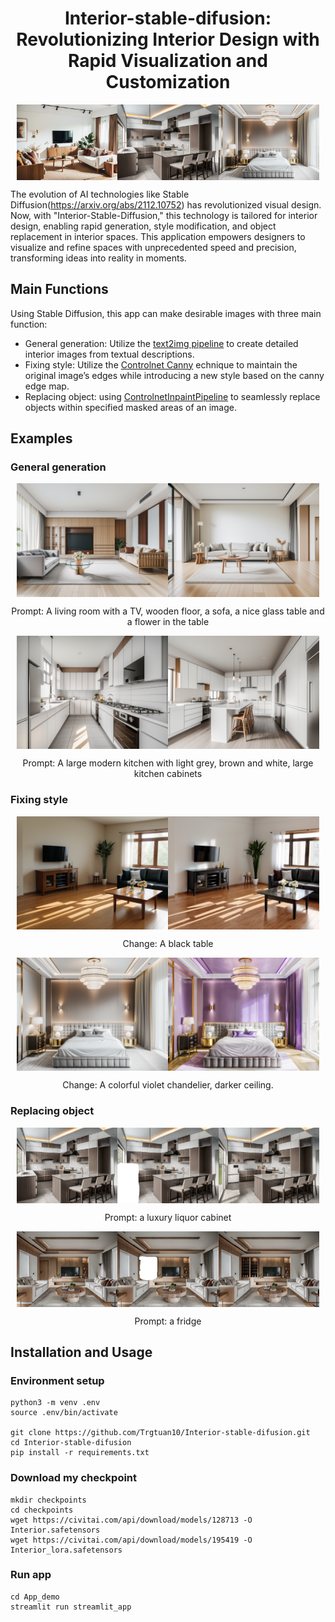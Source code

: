 <div align="center">
<h1> Interior-stable-difusion: Revolutionizing Interior Design with Rapid Visualization and Customization
</div>

<div style="display: flex; justify-content: center; flex-wrap: nowrap; overflow-x: auto;">
  <img src="assets/gr1.png" style="flex: 0 0 auto; width: 32%;">
  <img src="assets/inp1.png" style="flex: 0 0 auto; width: 32%;">
  <img src="assets/con3.png" style="flex: 0 0 auto; width: 32%;">
</div>

The evolution of AI technologies like Stable Diffusion(https://arxiv.org/abs/2112.10752) has revolutionized visual design. Now, with "Interior-Stable-Diffusion," this technology is tailored for interior design, enabling rapid generation, style modification, and object replacement in interior spaces. This application empowers designers to visualize and refine spaces with unprecedented speed and precision, transforming ideas into reality in moments.

## Main Functions
Using Stable Diffusion, this app can make desirable images with three main function: 
- General generation: Utilize the [text2img pipeline](https://huggingface.co/docs/diffusers/en/api/pipelines/stable_diffusion/text2img) to create detailed interior images from textual descriptions.
- Fixing style: Utilize the [Controlnet Canny](https://huggingface.co/lllyasviel/sd-controlnet-canny) echnique to maintain the original image’s edges while introducing a new style based on the canny edge map.
- Replacing object: using [ControlnetInpaintPipeline](https://huggingface.co/docs/diffusers/en/api/pipelines/controlnet#diffusers.StableDiffusionControlNetInpaintPipeline) to seamlessly replace objects within specified masked areas of an image.
## Examples
### General generation
<div style="display: flex; justify-content: center; flex-wrap: nowrap; overflow-x: auto;">
  <img src="assets/prompt1.png" style="flex: 0 0 auto; width: 48%;">
  <img src="assets/prompt2.png" style="flex: 0 0 auto; width: 48%;">
</div>
<p align="center">Prompt: A living room with a TV, wooden floor, a sofa, a nice glass table and a flower in the table</p>
<div style="display: flex; justify-content: center; flex-wrap: nowrap; overflow-x: auto;">
  <img src="assets/prompt3.png" style="flex: 0 0 auto; width: 48%;">
  <img src="assets/prompt4.png" style="flex: 0 0 auto; width: 48%;">
</div>
<p align="center">Prompt: A large modern kitchen with light grey, brown and white, large kitchen cabinets</p>


### Fixing style
<div style="display: flex; justify-content: center; flex-wrap: nowrap; overflow-x: auto;">
  <img src="assets/con1.png" style="flex: 0 0 auto; width: 48%;">
  <img src="assets/con2.png" style="flex: 0 0 auto; width: 48%;">
</div>
<p align="center">Change: A black table</p>
<div style="display: flex; justify-content: center; flex-wrap: nowrap; overflow-x: auto;">
  <img src="assets/con3.png" style="flex: 0 0 auto; width: 48%;">
  <img src="assets/con4.png" style="flex: 0 0 auto; width: 48%;">
</div>
<p align="center">Change: A colorful violet chandelier, darker ceiling.</p>

### Replacing object
<div style="display: flex; justify-content: center; flex-wrap: nowrap; overflow-x: auto;">
  <img src="assets/inp1.png" style="flex: 0 0 auto; width: 32%;">
  <img src="assets/inp2.png" style="flex: 0 0 auto; width: 32%;">
  <img src="assets/inp3.png" style="flex: 0 0 auto; width: 32%;">
</div>
<p align="center">Prompt: a luxury liquor cabinet</p>
<div style="display: flex; justify-content: center; flex-wrap: nowrap; overflow-x: auto;">
  <img src="assets/inp4.png" style="flex: 0 0 auto; width: 32%;">
  <img src="assets/inp5.png" style="flex: 0 0 auto; width: 32%;">
  <img src="assets/inp6.png" style="flex: 0 0 auto; width: 32%;">
</div>
<p align="center">Prompt: a fridge</p>

## Installation and Usage
### Environment setup
```
python3 -m venv .env
source .env/bin/activate

git clone https://github.com/Trgtuan10/Interior-stable-difusion.git
cd Interior-stable-difusion
pip install -r requirements.txt
```

### Download my checkpoint
```
mkdir checkpoints
cd checkpoints
wget https://civitai.com/api/download/models/128713 -O Interior.safetensors
wget https://civitai.com/api/download/models/195419 -O Interior_lora.safetensors
```

### Run app
```
cd App_demo
streamlit run streamlit_app
```
